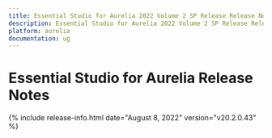 ```yaml
---
title: Essential Studio for Aurelia 2022 Volume 2 SP Release Release Notes  
description: Essential Studio for Aurelia 2022 Volume 2 SP Release Release Notes  
platform: aurelia
documentation: ug
---
```


# Essential Studio for Aurelia  Release Notes  

{% include release-info.html date="August 8, 2022"  version="v20.2.0.43" %} 






